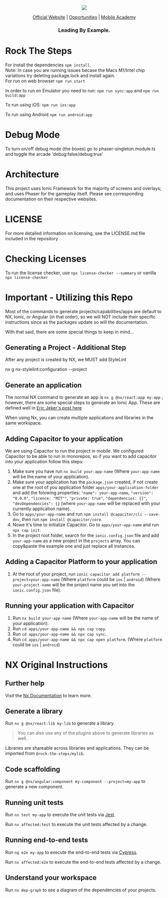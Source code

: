 <p align="center">
  <img src="https://s3.amazonaws.com/tw-inlineimages/467579/0/0/ff47c124a5732bf549b43532a7ac19e1.png"/>
</p>
<p align="center">
  <a href="http://www.openforge.io/">Official Website</a> |
  <a href="http://www.openforge.io/opportunities">Opportunities</a> |
  <a href="https://openforge.io/mobile-academy/">Mobile Academy</a>
</p>

<h3 align="center">
  Leading By Example.
</h3>


# Rock The Steps

For install the dependencies `npm install`.  
Note: In case you are running issues becase the Macs M1/Intel chip variations try deleting package.lock and install again.  
For run on web browser `npm run start`

In order to run on  Emulator you need to run: `npm run sync:app`  and `npm run build:app`

To run using iOS: `npm run ios:app`

To run using Android `npm run android:app` 

# Debug Mode

To turn on/off debug mode (the boxes) go to phaser-singleton.module.ts and toggle the arcade 'debug:false/debug:true'

# Architecture

This project uses Ionic Framework for the majority of screens and overlays; and uses Phaser for the gameplay itself. Please see corresponding documentation on their respective websites.

# LICENSE

For more detailed information on licensing, see the LICENSE.md file included in the repository

# Checking Licenses

To run the license checker, use
`npx license-checker --summary` or vanilla `npx license-checker`

# Important - Utilizing this Repo

Most of the commands to generate projects/capabilities/apps are default to NX, Ionic, or Angular (in that order), so we will NOT include their specific instructions since as the packages update so will the documentation.

With that said, there are some special things to keep in mind...

## Generating a Project - Additional Step

After any project is created by NX, we MUST add StyleLint

nx g nx-stylelint:configuration --project <projectName>

## Generate an application

The normal NX command to generate an app is `nx g @nx/react:app my-app` ; however, there are some special steps to generate an Ionic App. These are defined well in [Eric Jeker's post here](https://medium.com/@eric.jeker/how-to-integrate-ionic-in-nrwl-nx-3493fcb7e85e)

When using Nx, you can create multiple applications and libraries in the same workspace.

## Adding Capacitor to your application

We are using Capacitor to run the project in mobile. We configured Capacitor to be able to run in monorepos, so if you want to add capacitor into your application follow this steps:

1. Make sure you have run `nx build your-app-name` (Where `your-app-name` will be the name of your application).
2. Make sure your application has the `package.json` created, if not create one at the root of you application folder `apps/your-application-folder` and add the folowing properties: `"name": your-app-name`, `"version": "0.0.0"`, `"licence: "MIT""`, `"private: true"`, `"dependencies: {}"`, `"devDependencies": {}` (where `your-app-name` will be replaced with your currently application name).
3. Go to `apps/your-app-name` and run `npm install @capacitor/cli --save-dev`, then run `npm install @capacitor/core`.
4. Nowe it's time to initialize Capacitor. Go to `apps/your-app-name` and run `npx cap init`.
5. In the project root folder, search for the `ionic.config.json` file and add `your-app-name` as a new project in the `projects` array. You can copy&paste the example one and just replace all instances.

## Adding a Capacitor Platform to your application

1. At the root of your project, run `ionic capacitor add platform --project=your-app-name` (Where `platform` could be `ios` | `android`) (Where `your-project-name` will be the project name you set into the `ionic.config.json` file).

## Running your application with Capacitor

1. Run `nx build your-app-name` (Where `your-app-name` will be the name of your application).
2. Run `cd apps/your-app-name && npx cap copy`.
3. Run `cd apps/your-app-name && npx cap sync`.
4. Run `cd apps/your-app-name && npx cap open platform`. (Where `platform` could be `ios` | `android`)

# NX Original Instructions

## Further help

Visit the [Nx Documentation](https://nx.dev) to learn more.

## Generate a library

Run `nx g @nx/react:lib my-lib` to generate a library.

> You can also use any of the plugins above to generate libraries as well.

Libraries are shareable across libraries and applications. They can be imported from `@rock-the-steps/mylib`.

## Code scaffolding

Run `nx g @nx/angular:component my-component --project=my-app` to generate a new component.

## Running unit tests

Run `nx test my-app` to execute the unit tests via [Jest](https://jestjs.io).

Run `nx affected:test` to execute the unit tests affected by a change.

## Running end-to-end tests

Run `ng e2e my-app` to execute the end-to-end tests via [Cypress](https://www.cypress.io).

Run `nx affected:e2e` to execute the end-to-end tests affected by a change.

## Understand your workspace

Run `nx dep-graph` to see a diagram of the dependencies of your projects.
